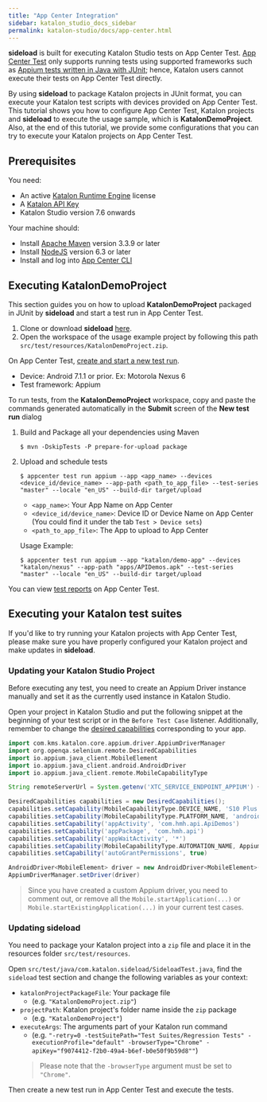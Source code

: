 ```yaml
---
title: "App Center Integration"
sidebar: katalon_studio_docs_sidebar
permalink: katalon-studio/docs/app-center.html
---
```


**sideload** is built for executing Katalon Studio tests on App Center Test. [App Center Test](https://docs.microsoft.com/en-us/appcenter/test-cloud/) only supports running tests using supported frameworks such as [Appium tests written in Java with JUnit](https://docs.microsoft.com/en-gb/appcenter/test-cloud/preparing-for-upload/appium); hence, Katalon users cannot execute their tests on App Center Test directly.

By using **sideload** to package Katalon projects in JUnit format, you can execute your Katalon test scripts with devices provided on App Center Test. This tutorial shows you how to configure App Center Test, Katalon projects and **sideload** to execute the usage sample, which is **KatalonDemoProject**. Also, at the end of this tutorial, we provide some configurations that you can try to execute your Katalon projects on App Center Test.

## Prerequisites

You need:

* An active [Katalon Runtime Engine](https://docs.katalon.com/katalon-studio/docs/license.html#katalon-runtime-engine) license
* A [Katalon API Key](https://docs.katalon.com/katalon-analytics/docs/ka-api-key.html)
* Katalon Studio version 7.6 onwards

Your machine should:

* Install [Apache Maven](https://maven.apache.org/download.cgi) version 3.3.9 or later
* Install [NodeJS](https://nodejs.org/es/blog/release/) version 6.3 or later
* Install and log into [App Center CLI](https://docs.microsoft.com/en-us/appcenter/cli/#installation)

## Executing KatalonDemoProject

This section guides you on how to upload **KatalonDemoProject** packaged in JUnit by **sideload** and start a test run in App Center Test.

1. Clone or download **sideload** [here](https://github.com/katalon-studio/sideload).
2. Open the workspace of the usage example project by following this path `src/test/resources/KatalonDemoProject.zip`.

On App Center Test, [create and start a new test run](https://docs.microsoft.com/en-us/appcenter/test-cloud/starting-a-test-run#new-test-run).

* Device: Android 7.1.1 or prior. Ex: Motorola Nexus 6
* Test framework: Appium

To run tests, from the **KatalonDemoProject** workspace, copy and paste the commands generated automatically in the **Submit** screen of the **New test run** dialog

1. Build and Package all your dependencies using Maven

    ```shell script
    $ mvn -DskipTests -P prepare-for-upload package
    ```

2. Upload and schedule tests

    ```shell script
    $ appcenter test run appium --app <app_name> --devices <device_id/device_name> --app-path <path_to_app_file> --test-series "master" --locale "en_US" --build-dir target/upload
    ```

   * `<app_name>`: Your App Name on App Center
   * `<device_id/device_name>`: Device ID or Device Name on App Center (You could find it under the tab `Test > Device sets`)
   * `<path_to_app_file>`: The App to upload to App Center

    Usage Example:

    ```shell script
    $ appcenter test run appium --app "katalon/demo-app" --devices "katalon/nexus" --app-path "apps/APIDemos.apk" --test-series "master" --locale "en_US" --build-dir target/upload
    ```

You can view [test reports](https://docs.microsoft.com/en-us/appcenter/test-cloud/test-reports) on App Center Test.

## Executing your Katalon test suites

If you'd like to try running your Katalon projects with App Center Test, please make sure you have properly configured your Katalon project and make updates in **sideload**.

### Updating your Katalon Studio Project

Before executing any test, you need to create an Appium Driver instance manually and set it as the currently used instance in Katalon Studio.

Open your project in Katalon Studio and put the following snippet at the beginning of your test script or in the `Before Test Case` listener. Additionally, remember to change the [desired capabilities](http://appium.io/docs/en/writing-running-appium/caps/) corresponding to your app.

```groovy
import com.kms.katalon.core.appium.driver.AppiumDriverManager
import org.openqa.selenium.remote.DesiredCapabilities
import io.appium.java_client.MobileElement
import io.appium.java_client.android.AndroidDriver
import io.appium.java_client.remote.MobileCapabilityType

String remoteServerUrl = System.getenv('XTC_SERVICE_ENDPOINT_APPIUM') + 'wd/hub'

DesiredCapabilities capabilities = new DesiredCapabilities();
capabilities.setCapability(MobileCapabilityType.DEVICE_NAME, 'S10 Plus')
capabilities.setCapability(MobileCapabilityType.PLATFORM_NAME, 'android')
capabilities.setCapability('appActivity', 'com.hmh.api.ApiDemos')
capabilities.setCapability('appPackage', 'com.hmh.api')
capabilities.setCapability('appWaitActivity', '*')
capabilities.setCapability(MobileCapabilityType.AUTOMATION_NAME, AppiumDriverManager.UIAUTOMATOR2)
capabilities.setCapability('autoGrantPermissions', true)

AndroidDriver<MobileElement> driver = new AndroidDriver<MobileElement>(new URL(remoteServerUrl), capabilities)
AppiumDriverManager.setDriver(driver)
```

> Since you have created a custom Appium driver, you need to comment out, or remove all the `Mobile.startApplication(...)` or `Mobile.startExistingApplication(...)` in your current test cases.

### Updating **sideload**

You need to package your Katalon project into a `zip` file and place it in the resources folder `src/test/resources`.

Open `src/test/java/com.katalon.sideload/SideloadTest.java`, find the `sideload` test section and change the following variables as your context:

* `katalonProjectPackageFile`: Your package file<br>
  * (e.g. `"KatalonDemoProject.zip"`)
* `projectPath`: Katalon project's folder name inside the `zip` package<br>
  * (e.g. `"KatalonDemoProject"`)
* `executeArgs`: The arguments part of your Katalon run command<br>
  * (e.g. `"-retry=0 -testSuitePath="Test Suites/Regression Tests" -executionProfile="default" -browserType="Chrome" -apiKey="f9074412-f2b0-49a4-b6ef-b0e50f9b59d8""`)
  > Please note that the `-browserType` argument must be set to `"Chrome"`.

Then create a new test run in App Center Test and execute the tests.
